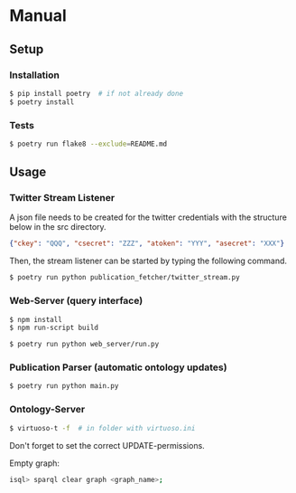 # Manual

## Setup

### Installation

```bash
$ pip install poetry  # if not already done
$ poetry install
```

### Tests

```bash
$ poetry run flake8 --exclude=README.md
```

## Usage

### Twitter Stream Listener

A json file needs to be created for the twitter credentials with the structure below in the src directory. <br>

```json
{"ckey": "QQQ", "csecret": "ZZZ", "atoken": "YYY", "asecret": "XXX"}
```

Then, the stream listener can be started by typing the following command.

```bash
$ poetry run python publication_fetcher/twitter_stream.py
```

### Web-Server (query interface)

```bash
$ npm install
$ npm run-script build
```

```bash
$ poetry run python web_server/run.py
```


### Publication Parser (automatic ontology updates)

```bash
$ poetry run python main.py
```

### Ontology-Server

```bash
$ virtuoso-t -f  # in folder with virtuoso.ini
```
Don't forget to set the correct UPDATE-permissions.

Empty graph:
```bash
isql> sparql clear graph <graph_name>;
```
